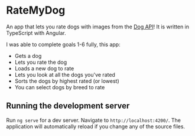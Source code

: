 # RateMyDog

An app that lets you rate dogs with images from the [Dog API](https://dog.ceo/dog-api/)! It is written in TypeScript with Angular.

I was able to complete goals 1-6 fully, this app:
- Gets a dog
- Lets you rate the dog
- Loads a new dog to rate
- Lets you look at all the dogs you've rated
- Sorts the dogs by highest rated (or lowest)
- You can select dogs by breed to rate

## Running the development server

Run `ng serve` for a dev server. Navigate to `http://localhost:4200/`. The application will automatically reload if you change any of the source files.